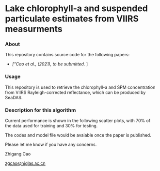 # Lake chlorophyll-a and suspended particulate estimates from VIIRS measurments

### About
This repository contains source code for the following papers:

- <i>["Cao et al., (2021), to be submitted. </i>]

### Usage
This repository is used to retrieve the chlorophyll-a and SPM concentration from VIIRS Rayleigh-corrected reflectance, which can be produced by SeaDAS.

### Description for this algorithm
Current performance is shown in the following scatter plots, with 70% of the data used for training and 30% for testing.

The codes and model file would be avaiable once the paper is published.

Please let me know if you have any concerns.

Zhigang Cao

zgcao@niglas.ac.cn
